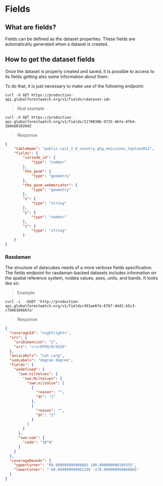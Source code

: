 # Fields

## What are fields?

Fields can be defined as the dataset properties. These fields are automatically generated when a dataset is created.

## How to get the dataset fields

Once the dataset is properly created and saved, it is possible to access to its fields getting also some information about them.

To do that, it is just necessary to make use of the following endpoint:

```shell
curl -X GET https://production-api.globalforestwatch.org/v1/fields/<dataset-id>
```

> Real example

```shell
curl -X GET https://production-api.globalforestwatch.org/v1/fields/1170030b-9725-4bfe-8fb4-1b0eb81020d2
```

> Response

```json
{
	"tableName": "public.cait_2_0_country_ghg_emissions_toplow2011",
	"fields": {
		"cartodb_id": {
			"type": "number"
		},
		"the_geom": {
			"type": "geometry"
		},
		"the_geom_webmercator": {
			"type": "geometry"
		},
		"x": {
			"type": "string"
		},
		"y": {
			"type": "number"
		},
		"z": {
			"type": "string"
		}
	}
}
```

### Rasdaman

The structure of datacubes needs of a more verbose fields specification. The fields endpoint for rasdaman-backed datasets includes information on the spatial reference system, nodata values, axes, units, and bands. It looks like so:

> Example

```shell
curl -i  -XGET 'http://production-api.globalforestwatch.org/v1/fields/491ae6fe-6767-44d1-b5c3-c7b8b384bb7a' 
```

> Response

```json
{
  "coverageId": "nightlights",
  "srs": {
    "srsDimension": "2",
    "srs": "crs/EPSG/0/4326"
  },
  "axisLabels": "Lat Long",
  "uomLabels": "degree degree",
  "fields": {
    "undefined": {
      "swe:nilValues": {
        "swe:NilValues": {
          "swe:nilValue": [
            {
              "reason": "",
              "$t": "1"
            },
            {
              "reason": "",
              "$t": "2"
            }
          ]
        }
      },
      "swe:uom": {
        "code": "10^0"
      }
    }
  },
  "coverageBounds": {
    "upperCorner": "89.999999999966665 180.000000000189335",
    "lowerCorner": "-89.999999999961335 -179.999999999666665"
  }
}
```
